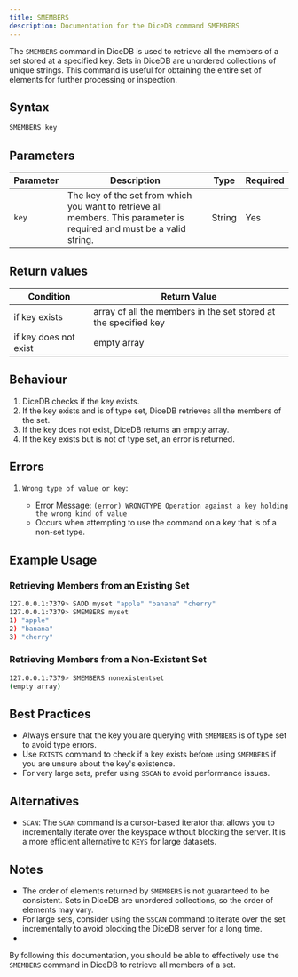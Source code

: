 ```yaml
---
title: SMEMBERS
description: Documentation for the DiceDB command SMEMBERS
---
```

<!-- description in 2 to 3 sentences, following is an example -->
The `SMEMBERS` command in DiceDB is used to retrieve all the members of a set stored at a specified key. Sets in DiceDB are unordered collections of unique strings. This command is useful for obtaining the entire set of elements for further processing or inspection.

## Syntax

```bash
SMEMBERS key
```
<!-- If the command have subcommands please mention but do not consider them as arguments -->
<!-- please mention them in subcommands section and create their individual documents -->

## Parameters
<!-- please add all parameters, small description, type and required, see example for SET command-->
| Parameter | Description                                                               | Type    | Required |
|-----------|---------------------------------------------------------------------------|---------|----------|
| `key`     |  The key of the set from which you want to retrieve all members. This parameter is required and must be a valid string.                                            | String  | Yes      |


## Return values
<!-- add all scenarios, see below example for SET -->

| Condition                                      | Return Value                                      |
|------------------------------------------------|---------------------------------------------------|
| if key exists                 | array of all the members in the set stored at the specified key                                             |
| if key does not exist       | empty array                                            |


## Behaviour
<!-- How does the command execute goes here, kind of explaining the underlying algorithm -->
<!-- see below example for SET command -->
<!-- Please modify for the command by going through the code -->
1. DiceDB checks if the key exists.
1. If the key exists and is of type set, DiceDB retrieves all the members of the set.
1. If the key does not exist, DiceDB returns an empty array.
1. If the key exists but is not of type set, an error is returned.

## Errors
<!-- sample errors, please update for commands-->
<!-- please add all the errors here -->
<!-- incase of a dynamic error message, feel free to use variable names -->

1. `Wrong type of value or key`:

   - Error Message: `(error) WRONGTYPE Operation against a key holding the wrong kind of value`
   - Occurs when attempting to use the command on a key that is of a non-set type.


## Example Usage

### Retrieving Members from an Existing Set
<!-- examples here are for set, please update them for the command -->

```bash
127.0.0.1:7379> SADD myset "apple" "banana" "cherry"
127.0.0.1:7379> SMEMBERS myset
1) "apple"
2) "banana"
3) "cherry"
```
<!-- Please use detailed scenarios and edges cases if possible -->
###  Retrieving Members from a Non-Existent Set



```bash
127.0.0.1:7379> SMEMBERS nonexistentset
(empty array)
```


<!-- Optional -->
## Best Practices
<!-- below example from Keys command -->
- Always ensure that the key you are querying with `SMEMBERS` is of type set to avoid type errors.
- Use `EXISTS` command to check if a key exists before using `SMEMBERS` if you are unsure about the key's existence.
- For very large sets, prefer using `SSCAN` to avoid performance issues.

  
<!-- Optional -->
## Alternatives
<!-- below example from keys command -->
- `SCAN`: The `SCAN` command is a cursor-based iterator that allows you to incrementally iterate over the keyspace without blocking the server. It is a more efficient alternative to `KEYS` for large datasets.

<!-- Optional -->
## Notes
<!-- below example from json.get command -->
- The order of elements returned by `SMEMBERS` is not guaranteed to be consistent. Sets in DiceDB are unordered collections, so the order of elements may vary.
- For large sets, consider using the `SSCAN` command to iterate over the set incrementally to avoid blocking the DiceDB server for a long time.
- 
By following this documentation, you should be able to effectively use the `SMEMBERS` command in DiceDB to retrieve all members of a set.

